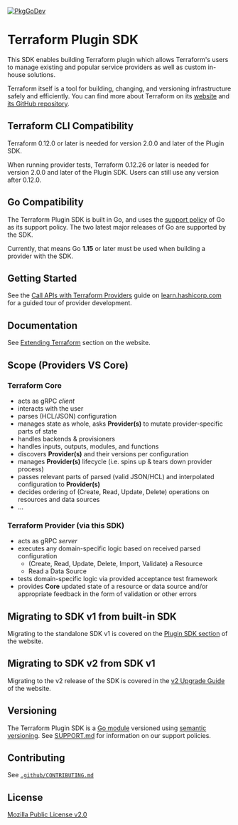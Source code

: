 [![PkgGoDev](https://pkg.go.dev/badge/github.com/hashicorp/terraform-plugin-sdk/v2)](https://pkg.go.dev/github.com/hashicorp/terraform-plugin-sdk/v2)

# Terraform Plugin SDK

This SDK enables building Terraform plugin which allows Terraform's users to manage existing and popular service providers as well as custom in-house solutions.

Terraform itself is a tool for building, changing, and versioning infrastructure safely and efficiently. You can find more about Terraform on its [website](https://www.terraform.io) and [its GitHub repository](https://github.com/hashicorp/terraform).

## Terraform CLI Compatibility

Terraform 0.12.0 or later is needed for version 2.0.0 and later of the Plugin SDK.

When running provider tests, Terraform 0.12.26 or later is needed for version 2.0.0 and later of the Plugin SDK. Users can still use any version after 0.12.0.

## Go Compatibility

The Terraform Plugin SDK is built in Go, and uses the [support policy](https://golang.org/doc/devel/release.html#policy) of Go as its support policy. The two latest major releases of Go are supported by the SDK.

Currently, that means Go **1.15** or later must be used when building a provider with the SDK.

## Getting Started

See the [Call APIs with Terraform Providers](https://learn.hashicorp.com/collections/terraform/providers) guide on [learn.hashicorp.com](https://learn.hashicorp.com) for a guided tour of provider development.

## Documentation

See [Extending Terraform](https://www.terraform.io/docs/extend/index.html) section on the website.

## Scope (Providers VS Core)

### Terraform Core

 - acts as gRPC _client_
 - interacts with the user
 - parses (HCL/JSON) configuration
 - manages state as whole, asks **Provider(s)** to mutate provider-specific parts of state
 - handles backends & provisioners
 - handles inputs, outputs, modules, and functions
 - discovers **Provider(s)** and their versions per configuration
 - manages **Provider(s)** lifecycle (i.e. spins up & tears down provider process)
 - passes relevant parts of parsed (valid JSON/HCL) and interpolated configuration to **Provider(s)**
 - decides ordering of (Create, Read, Update, Delete) operations on resources and data sources
 - ...

### Terraform Provider (via this SDK)

 - acts as gRPC _server_
 - executes any domain-specific logic based on received parsed configuration
   - (Create, Read, Update, Delete, Import, Validate) a Resource
   - Read a Data Source
 - tests domain-specific logic via provided acceptance test framework
 - provides **Core** updated state of a resource or data source and/or appropriate feedback in the form of validation or other errors

## Migrating to SDK v1 from built-in SDK

Migrating to the standalone SDK v1 is covered on the [Plugin SDK section](https://www.terraform.io/docs/extend/guides/v1-upgrade-guide.html) of the website.

## Migrating to SDK v2 from SDK v1

Migrating to the v2 release of the SDK is covered in the [v2 Upgrade Guide](https://www.terraform.io/docs/extend/guides/v2-upgrade-guide.html) of the website.

## Versioning

The Terraform Plugin SDK is a [Go module](https://github.com/golang/go/wiki/Modules) versioned using [semantic versioning](https://semver.org/). See [SUPPORT.md](https://github.com/hashicorp/terraform-plugin-sdk/blob/master/SUPPORT.md) for information on our support policies.

## Contributing

See [`.github/CONTRIBUTING.md`](https://github.com/hashicorp/terraform-plugin-sdk/blob/master/.github/CONTRIBUTING.md)

## License

[Mozilla Public License v2.0](https://github.com/hashicorp/terraform-plugin-sdk/blob/master/LICENSE)
